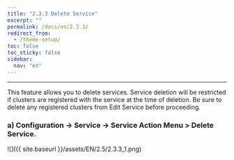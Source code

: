 ```yaml
---
title: "2.3.3 Delete Service"
excerpt: ""
permalink: /docs/en/2.3.3/
redirect_from:
  - /theme-setup/
toc: false
toc_sticky: false
sidebar:
  nav: "en"
---
```



---
This feature allows you to delete services. Service deletion will be restricted if clusters are registered with the service at the time of deletion. Be sure to delete any registered clusters from Edit Service before proceeding.

### a\) Configuration → Service → Service Action Menu > Delete Service.
![]({{ site.baseurl }}/assets/EN/2.5/2.3.3_1.png)
